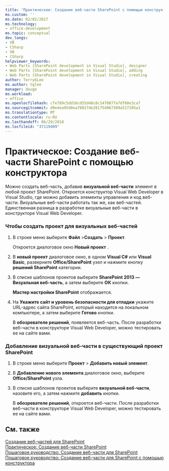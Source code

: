 ```yaml
---
title: 'Практическое: Создание веб-части SharePoint с помощью конструктора | Документация Майкрософт'
ms.custom: ''
ms.date: 02/02/2017
ms.technology:
- office-development
ms.topic: conceptual
dev_langs:
- VB
- CSharp
- VB
- CSharp
helpviewer_keywords:
- Web Parts [SharePoint development in Visual Studio], designer
- Web Parts [SharePoint development in Visual Studio], adding
- Web Parts [SharePoint development in Visual Studio], creating
author: TerryGLee
ms.author: tglee
manager: douge
ms.workload:
- office
ms.openlocfilehash: cfe789c5dd16cd55d48c8c1470877a7df60e3caf
ms.sourcegitcommit: d9e4ea95d0ea70827de281754067309a517205a1
ms.translationtype: MT
ms.contentlocale: ru-RU
ms.lasthandoff: 06/29/2018
ms.locfileid: "37119409"
---
```

# <a name="how-to-create-a-sharepoint-web-part-by-using-a-designer"></a>Практическое: Создание веб-части SharePoint с помощью конструктора
  Можно создать веб-часть, добавив **визуальной веб-части** элемент в любой проект SharePoint. Откроется конструктор Visual Web Developer в Visual Studio, где можно добавить элементы управления и код веб-части. Визуальные веб-части работать так же, как веб-частей. Единственная разница в разработке визуальные веб-части в конструкторе Visual Web Developer.  
  
### <a name="to-create-a-project-for-visual-web-parts"></a>Чтобы создать проект для визуальных веб-частей  
  
1.  В строке меню выберите **Файл** >**Создать** > **Проект**.  
  
     Откроется диалоговое окно **Новый проект** .  
  
2.  В **новый проект** диалоговое окно, в одном **Visual C#** или **Visual Basic**, разверните **Office/SharePoint** узел и нажмите кнопку **решений SharePoint** категории.  
  
3.  В списке шаблонов проектов выберите **SharePoint 2013 — Визуальная веб-часть**, а затем выберите **ОК** кнопки.  
  
     **Мастер настройки SharePoint** отображается.  
  
4.  На **Укажите сайт и уровень безопасности для отладки** укажите URL-адрес сайта SharePoint, который находится на локальном компьютере, а затем выберите **Готово** кнопки.  
  
     В **обозревателе решений**, появляется веб-часть. После разработки веб-части в конструкторе Visual Web Developer, можно тестировать ее на сайте вами.  
  
### <a name="to-add-a-visual-web-part-to-an-existing-sharepoint-project"></a>Добавление визуальной веб-части в существующий проект SharePoint  
  
1.  В строке меню выберите **Проект** > **Добавить новый элемент**.  
  
2.  В **Добавление нового элемента** диалоговое окно, выберите **Office/SharePoint** узла.  
  
3.  В списке шаблонов проектов выберите **визуальной веб-части**, назовите его, а затем нажмите **добавить** кнопки.  
  
     В **обозревателе решений**, откроется веб-части. После разработки веб-части в конструкторе Visual Web Developer, можно тестировать ее на сайте вами.  
  
## <a name="see-also"></a>См. также
 [Создание веб-частей для SharePoint](../sharepoint/creating-web-parts-for-sharepoint.md)   
 [Практическое: Создание веб-части SharePoint](../sharepoint/how-to-create-a-sharepoint-web-part.md)   
 [Пошаговое руководство: Создание веб-части для SharePoint](../sharepoint/walkthrough-creating-a-web-part-for-sharepoint.md)   
 [Пошаговое руководство: Создание веб-части для SharePoint с помощью конструктора](../sharepoint/walkthrough-creating-a-web-part-for-sharepoint-by-using-a-designer.md)  
  
  
